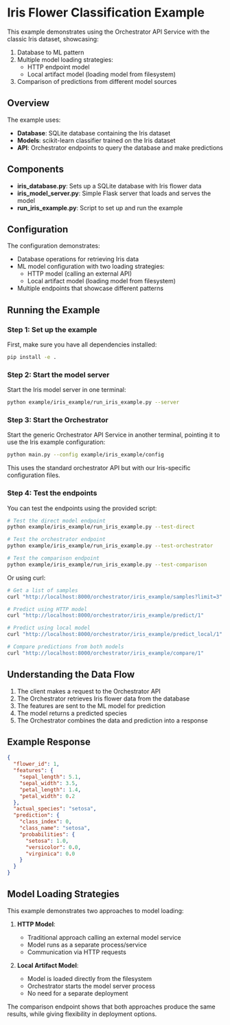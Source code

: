 # Iris Flower Classification Example

This example demonstrates using the Orchestrator API Service with the classic Iris dataset, showcasing:

1. Database to ML pattern
2. Multiple model loading strategies:
   - HTTP endpoint model
   - Local artifact model (loading model from filesystem)
3. Comparison of predictions from different model sources

## Overview

The example uses:
- **Database**: SQLite database containing the Iris dataset
- **Models**: scikit-learn classifier trained on the Iris dataset
- **API**: Orchestrator endpoints to query the database and make predictions

## Components

- **iris_database.py**: Sets up a SQLite database with Iris flower data
- **iris_model_server.py**: Simple Flask server that loads and serves the model
- **run_iris_example.py**: Script to set up and run the example

## Configuration

The configuration demonstrates:
- Database operations for retrieving Iris data
- ML model configuration with two loading strategies:
  - HTTP model (calling an external API)
  - Local artifact model (loading model from filesystem)
- Multiple endpoints that showcase different patterns

## Running the Example

### Step 1: Set up the example

First, make sure you have all dependencies installed:

```bash
pip install -e .
```

### Step 2: Start the model server

Start the Iris model server in one terminal:

```bash
python example/iris_example/run_iris_example.py --server
```

### Step 3: Start the Orchestrator

Start the generic Orchestrator API Service in another terminal, pointing it to use the Iris example configuration:

```bash
python main.py --config example/iris_example/config
```

This uses the standard orchestrator API but with our Iris-specific configuration files.

### Step 4: Test the endpoints

You can test the endpoints using the provided script:

```bash
# Test the direct model endpoint
python example/iris_example/run_iris_example.py --test-direct

# Test the orchestrator endpoint
python example/iris_example/run_iris_example.py --test-orchestrator

# Test the comparison endpoint
python example/iris_example/run_iris_example.py --test-comparison
```

Or using curl:

```bash
# Get a list of samples
curl "http://localhost:8000/orchestrator/iris_example/samples?limit=3"

# Predict using HTTP model
curl "http://localhost:8000/orchestrator/iris_example/predict/1"

# Predict using local model
curl "http://localhost:8000/orchestrator/iris_example/predict_local/1"

# Compare predictions from both models
curl "http://localhost:8000/orchestrator/iris_example/compare/1"
```

## Understanding the Data Flow

1. The client makes a request to the Orchestrator API
2. The Orchestrator retrieves Iris flower data from the database
3. The features are sent to the ML model for prediction
4. The model returns a predicted species
5. The Orchestrator combines the data and prediction into a response

## Example Response

```json
{
  "flower_id": 1,
  "features": {
    "sepal_length": 5.1,
    "sepal_width": 3.5,
    "petal_length": 1.4,
    "petal_width": 0.2
  },
  "actual_species": "setosa",
  "prediction": {
    "class_index": 0,
    "class_name": "setosa",
    "probabilities": {
      "setosa": 1.0,
      "versicolor": 0.0,
      "virginica": 0.0
    }
  }
}
```

## Model Loading Strategies

This example demonstrates two approaches to model loading:

1. **HTTP Model**:
   - Traditional approach calling an external model service
   - Model runs as a separate process/service
   - Communication via HTTP requests

2. **Local Artifact Model**:
   - Model is loaded directly from the filesystem
   - Orchestrator starts the model server process
   - No need for a separate deployment

The comparison endpoint shows that both approaches produce the same results, while giving flexibility in deployment options.